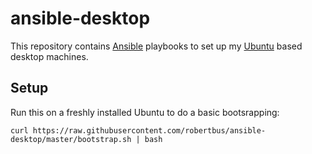 # ansible-desktop

This repository contains [Ansible](https://www.ansible.com/) playbooks to set up my [Ubuntu](https://www.ubuntu.com/) based desktop machines.

## Setup

Run this on a freshly installed Ubuntu to do a basic bootsrapping:

```
curl https://raw.githubusercontent.com/robertbus/ansible-desktop/master/bootstrap.sh | bash
```
